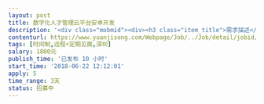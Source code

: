 ```yaml
---                
layout: post       
title: 数字化人才管理云平台安卓开发           
description: '<div class="mobmid"><div><h3 class="item_title">需求描述</h3><p>最好有企业管理中人力资源、移动办公、财务管理等SAAS软件开发的经验，还有IM、地图、支付、电商等各种第三方接入经验，我们产品类似于钉钉、金蝶云之家</p></div><!--info end--></div>'     
contenturl: https://www.yuanjisong.com/Webpage/Job/../Job/detail/jobid/101603      
tags: [时间制,远程+定期见面,深圳]            
salary: 1800元          
publish_time: '已发布 10 小时'         
start_time: '2018-06-22 12:12:01'           
apply: 5                   
time_range: 3天              
status: 招募中                  
---                 
```


